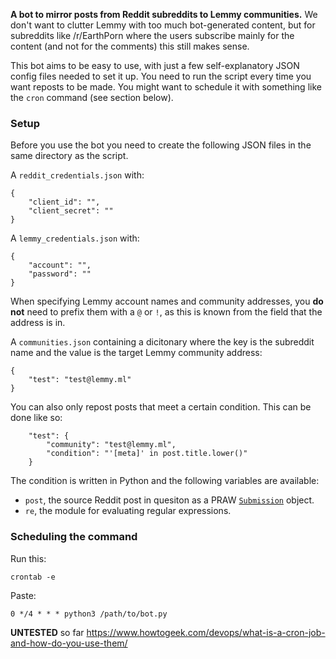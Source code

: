 **A bot to mirror posts from Reddit subreddits to Lemmy communities.**
We don't want to clutter Lemmy with too much bot-generated content, but for subreddits like /r/EarthPorn where the users subscribe mainly for the content (and not for the comments) this still makes sense.
  
This bot aims to be easy to use, with just a few self-explanatory JSON config files needed to set it up.
You need to run the script every time you want reposts to be made. You might want to schedule it with something like the `cron` command (see section below).

### Setup

Before you use the bot you need to create the following JSON files in the same directory as the script.

A `reddit_credentials.json` with:
```
{
    "client_id": "",
    "client_secret": ""
}
```

A `lemmy_credentials.json` with:
```
{
    "account": "",
    "password": ""
}
```

When specifying Lemmy account names and community addresses, you **do not** need to prefix them with a `@` or `!`, as this is known from the field that the address is in.

A `communities.json` containing a dicitonary where the key is the subreddit name and the value is the target Lemmy community address:
```
{
    "test": "test@lemmy.ml"
}
```

You can also only repost posts that meet a certain condition. This can be done like so:
```
    "test": {
        "community": "test@lemmy.ml",
        "condition": "'[meta]' in post.title.lower()"
    }
```

The condition is written in Python and the following variables are available:
* `post`, the source Reddit post in quesiton as a PRAW [`Submission`](https://praw.readthedocs.io/en/latest/code_overview/models/submission.html) object.
* `re`, the module for evaluating regular expressions.

### Scheduling the command

Run this:
```
crontab -e
```

Paste:
```
0 */4 * * * python3 /path/to/bot.py
```

**UNTESTED** so far
https://www.howtogeek.com/devops/what-is-a-cron-job-and-how-do-you-use-them/